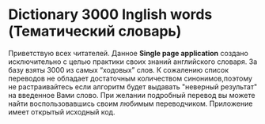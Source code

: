 # Dictionary 3000 Inglish words (Тематический словарь)
Приветствую всех читателей. 
Данное **Single page application** создано исключительно с целью практики своих знаний английского словаря. За базу взяты 3000 из самых “ходовых” слов. К сожалению список переводов не обладает достаточным количеством синонимов,поэтому не растраивайтесь если алгоритм будет выдавать "неверный результат" на введенное Вами слово. При желании подробный перевод вы можете найти воспользовавшись своим любимым переводчиком.
Приложение имеет открытый исходный код.
